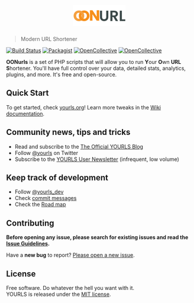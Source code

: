 <h1 align="center">
  <a href="https://yourls.org">
    <img src="images/logo.png" alt="Logo">
  </a>
</h1>

> Modern URL Shortener

[![Build Status](https://api.travis-ci.org/YOURLS/YOURLS.svg?branch=master)](https://travis-ci.org/YOURLS/YOURLS) [![Packagist](https://img.shields.io/packagist/v/yourls/yourls.svg)](https://packagist.org/packages/yourls/yourls) [![OpenCollective](https://opencollective.com/yourls/backers/badge.svg)](https://opencollective.com/yourls#contributors) 
[![OpenCollective](https://opencollective.com/yourls/sponsors/badge.svg)](#sponsors)

**OONurls** is a set of PHP scripts that will allow you to run <strong>Y</strong>our <strong>O</strong>wn <strong>URL</strong> <strong>S</strong>hortener. You'll have full control over your data, detailed stats, analytics, plugins, and more. It's free and open-source.

## Quick Start

To get started, check [yourls.org](https://yourls.org)!
Learn more tweaks in the [Wiki documentation](https://github.com/YOURLS/YOURLS/wiki/).


## Community news, tips and tricks

* Read and subscribe to the [The Official YOURLS Blog](http://blog.yourls.org)
* Follow [@yourls](https://twitter.com/yourls) on Twitter
* Subscribe to the [YOURLS User Newsletter](https://yourls.org/newsletter) (infrequent, low volume)


## Keep track of development

* Follow [@yourls_dev](https://twitter.com/yourls_dev)
* Check [commit messages](https://github.com/YOURLS/YOURLS/commits/master)
* Check the [Road map](https://github.com/orgs/YOURLS/projects/1)


## Contributing

__Before opening any issue, please search for existing issues and read the [Issue Guidelines](https://github.com/YOURLS/YOURLS/wiki/Bug-Report).__

Have a **new bug** to report? [Please open a new issue](https://github.com/YOURLS/YOURLS/issues/new?title=Issue+title+--+be+DESCRIPTIVE).

## License

Free software. Do whatever the hell you want with it.  
YOURLS is released under the [MIT license](LICENSE).
